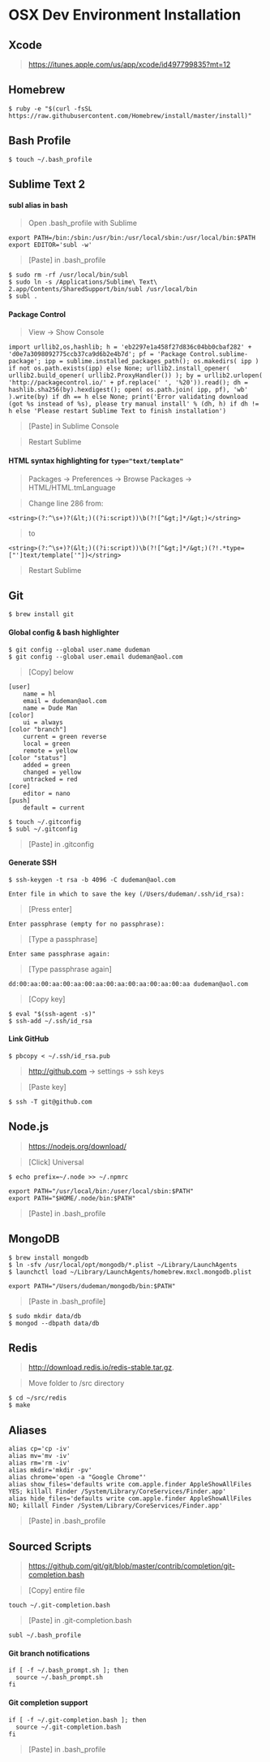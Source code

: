 # OSX Dev Environment Installation

## Xcode

> https://itunes.apple.com/us/app/xcode/id497799835?mt=12

## Homebrew

```
$ ruby -e "$(curl -fsSL https://raw.githubusercontent.com/Homebrew/install/master/install)"
```

## Bash Profile

`$ touch ~/.bash_profile`

## Sublime Text 2

#### subl alias in bash

> Open .bash_profile with Sublime

```
export PATH=/bin:/sbin:/usr/bin:/usr/local/sbin:/usr/local/bin:$PATH
export EDITOR='subl -w'
```

> [Paste] in .bash_profile

```
$ sudo rm -rf /usr/local/bin/subl
$ sudo ln -s /Applications/Sublime\ Text\ 2.app/Contents/SharedSupport/bin/subl /usr/local/bin
$ subl .
```

#### Package Control

> View -> Show Console

```
import urllib2,os,hashlib; h = 'eb2297e1a458f27d836c04bb0cbaf282' + 'd0e7a3098092775ccb37ca9d6b2e4b7d'; pf = 'Package Control.sublime-package'; ipp = sublime.installed_packages_path(); os.makedirs( ipp ) if not os.path.exists(ipp) else None; urllib2.install_opener( urllib2.build_opener( urllib2.ProxyHandler()) ); by = urllib2.urlopen( 'http://packagecontrol.io/' + pf.replace(' ', '%20')).read(); dh = hashlib.sha256(by).hexdigest(); open( os.path.join( ipp, pf), 'wb' ).write(by) if dh == h else None; print('Error validating download (got %s instead of %s), please try manual install' % (dh, h) if dh != h else 'Please restart Sublime Text to finish installation')
```

> [Paste] in Sublime Console

> Restart Sublime

#### HTML syntax highlighting for `type="text/template"`

> Packages -> Preferences -> Browse Packages -> HTML/HTML.tmLanguage

> Change line 286 from:

`<string>(?:^\s+)?(&lt;)((?i:script))\b(?![^&gt;]*/&gt;)</string>`

> to

`<string>(?:^\s+)?(&lt;)((?i:script))\b(?![^&gt;]*/&gt;)(?!.*type=["']text/template['"])</string>`

> Restart Sublime

## Git

```
$ brew install git
```

#### Global config & bash highlighter

```
$ git config --global user.name dudeman
$ git config --global user.email dudeman@aol.com
```

> [Copy] below

```
[user]
    name = hl
    email = dudeman@aol.com
    name = Dude Man
[color]
    ui = always
[color "branch"]
    current = green reverse
    local = green
    remote = yellow
[color "status"]
    added = green
    changed = yellow
    untracked = red
[core]
    editor = nano
[push]
    default = current
```
```
$ touch ~/.gitconfig
$ subl ~/.gitconfig
```

> [Paste] in .gitconfig

#### Generate SSH
```
$ ssh-keygen -t rsa -b 4096 -C dudeman@aol.com
```

`Enter file in which to save the key (/Users/dudeman/.ssh/id_rsa):`
> [Press enter]

`Enter passphrase (empty for no passphrase):`
> [Type a passphrase]

`Enter same passphrase again:`
> [Type passphrase again]

`dd:00:aa:00:aa:00:aa:00:aa:00:aa:00:aa:00:aa:00:aa dudeman@aol.com`
> [Copy key]

```
$ eval "$(ssh-agent -s)"
$ ssh-add ~/.ssh/id_rsa
```

#### Link GitHub
```
$ pbcopy < ~/.ssh/id_rsa.pub
```

> http://github.com -> settings -> ssh keys 

> [Paste key]

```
$ ssh -T git@github.com
```

## Node.js

> https://nodejs.org/download/

> [Click] Universal

```
$ echo prefix=~/.node >> ~/.npmrc
```

```
export PATH="/usr/local/bin:/user/local/sbin:$PATH"
export PATH="$HOME/.node/bin:$PATH"
```
> [Paste] in .bash_profile

## MongoDB

```
$ brew install mongodb
$ ln -sfv /usr/local/opt/mongodb/*.plist ~/Library/LaunchAgents
$ launchctl load ~/Library/LaunchAgents/homebrew.mxcl.mongodb.plist
```

```
export PATH="/Users/dudeman/mongodb/bin:$PATH"
```
> [Paste in .bash_profile]

```
$ sudo mkdir data/db
$ mongod --dbpath data/db
```

## Redis

> http://download.redis.io/redis-stable.tar.gz.

> Move folder to /src directory

```
$ cd ~/src/redis
$ make
```

## Aliases

```
alias cp='cp -iv'
alias mv='mv -iv'
alias rm='rm -iv'
alias mkdir='mkdir -pv'
alias chrome='open -a "Google Chrome"'
alias show_files='defaults write com.apple.finder AppleShowAllFiles YES; killall Finder /System/Library/CoreServices/Finder.app'
alias hide_files='defaults write com.apple.finder AppleShowAllFiles NO; killall Finder /System/Library/CoreServices/Finder.app'
```
> [Paste] in .bash_profile

## Sourced Scripts

> https://github.com/git/git/blob/master/contrib/completion/git-completion.bash

> [Copy] entire file

```
touch ~/.git-completion.bash
```
> [Paste] in .git-completion.bash

```
subl ~/.bash_profile
```

#### Git branch notifications
```
if [ -f ~/.bash_prompt.sh ]; then
  source ~/.bash_prompt.sh
fi
```
#### Git completion support
```
if [ -f ~/.git-completion.bash ]; then
  source ~/.git-completion.bash
fi
```
> [Paste] in .bash_profile